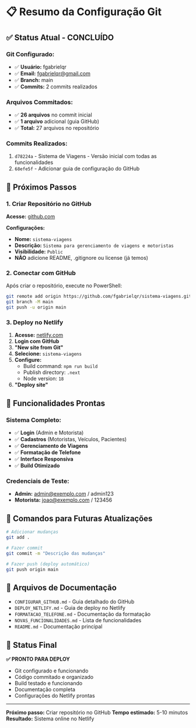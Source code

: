 # 📋 Resumo da Configuração Git

## ✅ **Status Atual - CONCLUÍDO**

### **Git Configurado:**
- ✅ **Usuário:** fgabrielqr
- ✅ **Email:** fgabrielqr@gmail.com
- ✅ **Branch:** main
- ✅ **Commits:** 2 commits realizados

### **Arquivos Commitados:**
- ✅ **26 arquivos** no commit inicial
- ✅ **1 arquivo** adicional (guia GitHub)
- ✅ **Total:** 27 arquivos no repositório

### **Commits Realizados:**
1. `d78224a` - Sistema de Viagens - Versão inicial com todas as funcionalidades
2. `68efe5f` - Adicionar guia de configuração do GitHub

## 🚀 **Próximos Passos**

### **1. Criar Repositório no GitHub**

**Acesse:** [github.com](https://github.com)

**Configurações:**
- **Nome:** `sistema-viagens`
- **Descrição:** `Sistema para gerenciamento de viagens e motoristas`
- **Visibilidade:** `Public`
- **NÃO** adicione README, .gitignore ou license (já temos)

### **2. Conectar com GitHub**

Após criar o repositório, execute no PowerShell:

```bash
git remote add origin https://github.com/fgabrielqr/sistema-viagens.git
git branch -M main
git push -u origin main
```

### **3. Deploy no Netlify**

1. **Acesse:** [netlify.com](https://netlify.com)
2. **Login com GitHub**
3. **"New site from Git"**
4. **Selecione:** `sistema-viagens`
5. **Configure:**
   - Build command: `npm run build`
   - Publish directory: `.next`
   - Node version: `18`
6. **"Deploy site"**

## 📱 **Funcionalidades Prontas**

### **Sistema Completo:**
- ✅ **Login** (Admin e Motorista)
- ✅ **Cadastros** (Motoristas, Veículos, Pacientes)
- ✅ **Gerenciamento de Viagens**
- ✅ **Formatação de Telefone**
- ✅ **Interface Responsiva**
- ✅ **Build Otimizado**

### **Credenciais de Teste:**
- **Admin:** admin@exemplo.com / admin123
- **Motorista:** joao@exemplo.com / 123456

## 🔄 **Comandos para Futuras Atualizações**

```bash
# Adicionar mudanças
git add .

# Fazer commit
git commit -m "Descrição das mudanças"

# Fazer push (deploy automático)
git push origin main
```

## 📁 **Arquivos de Documentação**

- `CONFIGURAR_GITHUB.md` - Guia detalhado do GitHub
- `DEPLOY_NETLIFY.md` - Guia de deploy no Netlify
- `FORMATACAO_TELEFONE.md` - Documentação da formatação
- `NOVAS_FUNCIONALIDADES.md` - Lista de funcionalidades
- `README.md` - Documentação principal

## 🎯 **Status Final**

**✅ PRONTO PARA DEPLOY**

- Git configurado e funcionando
- Código commitado e organizado
- Build testado e funcionando
- Documentação completa
- Configurações do Netlify prontas

---

**Próximo passo:** Criar repositório no GitHub
**Tempo estimado:** 5-10 minutos
**Resultado:** Sistema online no Netlify
